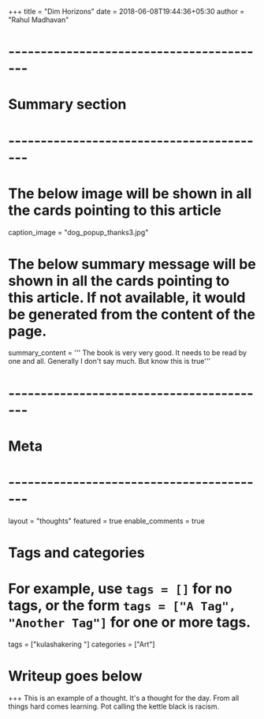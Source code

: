 +++
title = "Dim Horizons"
date = 2018-06-08T19:44:36+05:30
author = "Rahul Madhavan"

# -----------------------------------------
# Summary section
# -----------------------------------------
# The below image will be shown in all the cards pointing to this article
caption_image = "dog_popup_thanks3.jpg"
# The below summary message will be shown in all the cards pointing to this article. If not available, it would be generated from the content of the page.
summary_content = '''
The book is very very good. It needs to be read by one and all.
Generally I don't say much. But know this is true'''
# -----------------------------------------
# Meta
# -----------------------------------------
layout = "thoughts"
featured = true
enable_comments = true

# Tags and categories
# For example, use `tags = []` for no tags, or the form `tags = ["A Tag", "Another Tag"]` for one or more tags.
tags = ["kulashakering "]
categories = ["Art"]

# Writeup goes below
+++
This is an example of a thought. It's a thought for the day. From all things hard comes learning. Pot calling the kettle black is racism.